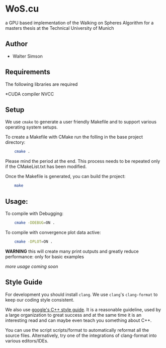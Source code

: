 # WoS.cu
a GPU based implementation of the Walking on Spheres Algorithm for a masters thesis at the Technical University of Munich

## Author
- Walter Simson

## Requirements

The following libraries are required

*CUDA compiler NVCC

## Setup

We use `cmake` to generate a user friendly Makefile and to support various operating system setups.

To create a Makefile with CMake run the folling in the base project directory:
```sh
    cmake .
```
Please mind the period at the end. This process needs to be repeated only if the CMakeList.txt has been modified.

Once the Makefile is generated, you can build the project:
```sh
    make
```

## Usage:

To compile with Debugging:

```sh
    cmake -DDEBUG=ON .
```

To compile with convergence plot data active:

```sh
    cmake -DPLOT=ON .
```

**WARNING** this will create many print outputs and greatly reduce performance: only for basic examples

*more usage coming soon*

## Style Guide

For development you should install `clang`. We use `clang`'s `clang-format` to keep our coding style consistent.

We also use [google's C++ style guide](http://google.github.io/styleguide/cppguide.html). It
is a reasonable guideline, used by a large organization to great success and at the same time it is an interesting read and can maybe even teach you something about C++.

You can use the script scripts/format to automatically reformat all the source files. Alternatively, try one of the integrations of clang-format into various editors/IDEs.
